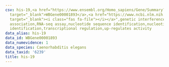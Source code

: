 ```yaml
---
csv: his-19,<a href="https://www.ensembl.org/Homo_sapiens/Gene/Summary?db=core;g=WBGene00001893"
  target="_blank">WBGene00001893</a>,<a href="https://www.ncbi.nlm.nih.gov/pubmed/27496166"
  target="_blank"><i class="fas fa-file"></i></a>",genetic interference,functional
  association,RNA-seq assay,nucleotide sequence identification,nucleotide sequence
  identification,transcriptional regulation,up-regulates activity
data_alias: his-19
data_id: WBGene00001893
data_numevidence: 1
data_species: Caenorhabditis elegans
data_taxid: '6239'
title: his-19
---
```

